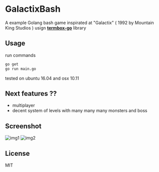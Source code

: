 **GalactixBash**
=======

A example Golang bash game inspirated at "Galactix" ( 1992 by Mountain King Studios ) usign [**termbox-go**](https://github.com/nsf/termbox-go) library

Usage
-----
run commands
```bash
go get
go run main.go
```
tested on ubuntu 16.04 and osx 10.11

Next features ??
-----
- multiplayer
- decent system of levels with many many many monsters and boss

Screenshot
-----
![img1](https://raw.githubusercontent.com/angeloLed/GalactixBash/master/img1.png)
![img2](https://raw.githubusercontent.com/angeloLed/GalactixBash/master/img2.png)

License
-------
MIT
